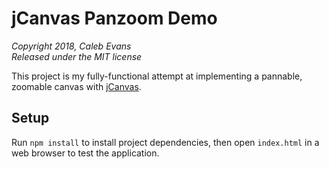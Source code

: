 # jCanvas Panzoom Demo

*Copyright 2018, Caleb Evans*  
*Released under the MIT license*

This project is my fully-functional attempt at implementing a pannable, zoomable
canvas with [jCanvas](https://projects.calebevans.me/jcanvas/).

## Setup

Run `npm install` to install project dependencies, then open `index.html` in a web
browser to test the application.
